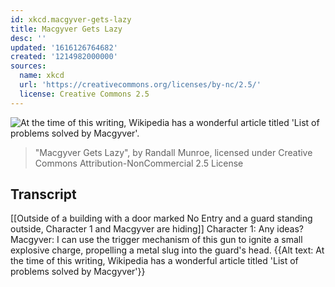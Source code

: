 ```yaml
---
id: xkcd.macgyver-gets-lazy
title: Macgyver Gets Lazy
desc: ''
updated: '1616126764682'
created: '1214982000000'
sources:
  name: xkcd
  url: 'https://creativecommons.org/licenses/by-nc/2.5/'
  license: Creative Commons 2.5
---
```

![At the time of this writing, Wikipedia has a wonderful article titled 'List of problems solved by Macgyver'.](https://imgs.xkcd.com/comics/macgyver_gets_lazy.png)
> "Macgyver Gets Lazy", by Randall Munroe, licensed under Creative Commons Attribution-NonCommercial 2.5 License

## Transcript
[[Outside of a building with a door marked No Entry and a guard standing outside, Character 1 and Macgyver are hiding]]
Character 1: Any ideas?
Macgyver: I can use the trigger mechanism of this gun to ignite a small explosive charge, propelling a metal slug into the guard's head.
{{Alt text: At the time of this writing, Wikipedia has a wonderful article titled 'List of problems solved by Macgyver'}}
